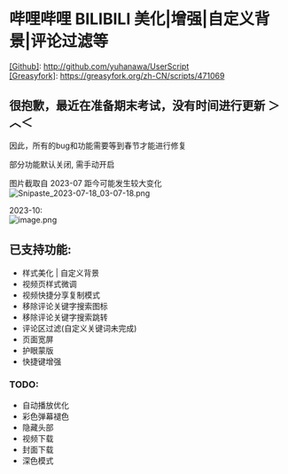 # 哔哩哔哩 BILIBILI 美化|增强|自定义背景|评论过滤等

[[Github]](https://github.com/yuhanawa/UserScript): http://github.com/yuhanawa/UserScript  
[[Greasyfork]](https://greasyfork.org/zh-CN/scripts/471069): https://greasyfork.org/zh-CN/scripts/471069


## 很抱歉，最近在准备期末考试，没有时间进行更新 ＞︿＜
因此，所有的bug和功能需要等到春节才能进行修复



部分功能默认关闭, 需手动开启

图片截取自 2023-07 距今可能发生较大变化  
![Snipaste_2023-07-18_03-07-18.png](https://img1.imgtp.com/2023/07/18/j9cpS7Tt.png)

2023-10:  
![image.png](https://s2.loli.net/2023/10/22/Pdq619G5lvDCO8X.png)

## 已支持功能:

- 样式美化 | 自定义背景
- 视频页样式微调
- 视频快捷分享复制模式
- 移除评论关键字搜索图标
- 移除评论关键字搜索跳转
- 评论区过滤(自定义关键词未完成)
- 页面宽屏
- 护眼蒙版
- 快捷键增强

### TODO:

- 自动播放优化
- 彩色弹幕褪色
- 隐藏头部
- 视频下载
- 封面下载
- 深色模式
